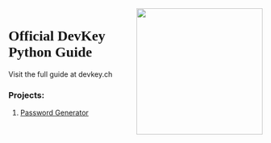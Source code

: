 <img src="https://i.ibb.co/QnQBDf9/logo-square.png" width="250" align="right">
<h1 style="font-family:Andale Mono;">Official DevKey Python Guide</h1>

Visit the full guide at devkey.ch
### Projects:
1. [Password Generator](Projects/passwordgenerator.py)

